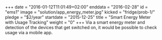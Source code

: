 +++
date = "2016-01-12T11:01:49+02:00"
enddata = "2016-02-28"
id = "ems1"
image = "solution/app_energy_meter.jpg"
kicked = "fridge/prob-1/"
pledge = "$2/year"
startdate = "2015-12-25"
title = "Smart Energy Meter with Usage Tracking"
weight = "0"
+++
Via a smart energy meter and detection of the devices that get switched on, it would be possible to check usage via a mobile app.
